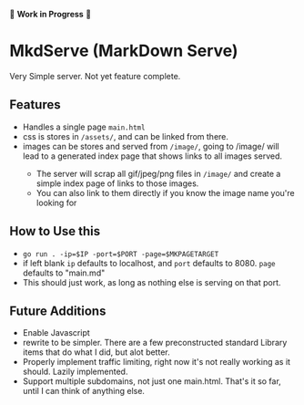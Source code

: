 🚧 **Work in Progress** 🚧

# MkdServe (MarkDown Serve)
Very Simple server. Not yet feature complete. 

## Features
- Handles a single page `main.html`
- css is stores in `/assets/`, and can be linked from there.
- images can be stores and served from `/image/`, going to <URL>/image/ will lead to a generated index page that shows links to all images served.
  - The server will scrap all gif/jpeg/png files in `/image/` and create a simple index page of links to those images.
  - You can also link to them directly if you know the image name you're looking for

## How to Use this
- `go run . -ip=$IP -port=$PORT -page=$MKPAGETARGET`
- if left blank `ip` defaults to localhost, and `port` defaults to 8080. `page` defaults to "main.md"
- This should just work, as long as nothing else is serving on that port.

## Future Additions
- Enable Javascript
- rewrite to be simpler. There are a few preconstructed standard Library items that do what I did, but alot better.
- Properly implement traffic limiting, right now it's not really working as it should. Lazily implemented.
- Support multiple subdomains, not just one main.html.
That's it so far, until I can think of anything else. 
